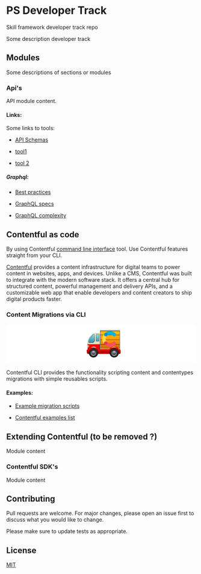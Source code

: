 # PS Developer Track
Skill framework developer track repo

Some description developer track

## Modules

Some descriptions of sections or modules

### Api's

API module content.

#### Links:

Some links to tools:

* [API Schemas](https://github.com/rodrigo-contentful/apis-schemas)

* [tool1](https://www.apollographql.com/docs/react/data/operation-best-practices/)

* [tool 2](https://36-concepts-graphql.netlify.app/specs)

##### Graphql:
* [Best practices](https://www.apollographql.com/docs/react/data/operation-best-practices/)

* [GraphQL specs](https://36-concepts-graphql.netlify.app/specs)

* [GraphQL complexity](https://Internal.wiki.link)

## Contentful as code

By using Contentful [command line interface](https://github.com/contentful/contentful-cli) tool. Use Contentful features straight from your CLI.

[Contentful](https://www.contentful.com) provides a content infrastructure for digital teams to power content in websites, apps, and devices. Unlike a CMS, Contentful was built to integrate with the modern software stack. It offers a central hub for structured content, powerful management and delivery APIs, and a customizable web app that enable developers and content creators to ship digital products faster.

### Content Migrations via CLI
  
![header](https://github.com/contentful/contentful-migration/blob/master/.github/header.png)

Contentful CLI provides the functionality scripting content and contentypes migrations with simple reusables scripts.
#### Examples:

* [Example migration scripts](https://github.com/rodrigo-contentful/ps_developer_track/tree/main/Contentful%20As%20Code/migration%20scripts)

* [Contentful examples list](https://github.com/contentful/contentful-migration/tree/master/examples)

## Extending Contentful (to be removed ?)

Module content

### Contentful SDK's

Module content

## Contributing
Pull requests are welcome. For major changes, please open an issue first to discuss what you would like to change.

Please make sure to update tests as appropriate.

## License
[MIT](https://choosealicense.com/licenses/mit/)
